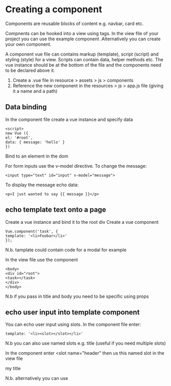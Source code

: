 
Creating a component
====================
Components are reusable blocks of content e.g. navbar, card etc.

Compnents can be hooked into a view using tags. In the view file of your project you can use the example component <example></example>.Alternatively you can create your own component. 

A component vue file can contains markup (template), script (script) and styling (style) for a view.
Scripts can contain data, helper methods etc. The vue instance should be at the bottom of the file and the components need to be declared above it.

1. Create a .vue file in resource > assets > js > components
2. Reference the new component in the resources > js > app.js file (giving it a name and a path)

Data binding
-------------
In the component file create a vue instance and specify data

```
<script>
new Vue ({
el: '#root',
data: { message: 'hello' }
})
```

Bind to an element in the dom

For form inputs use the v-model directive. To change the message:

```
<input type="text" id="input" v-model="message">
```

To display the message echo data:

```
<p>I just wanted to say {{ message }}</p>
```

echo template text onto a page
------------------------------

Create a vue instance and bind it to the root div
Create a vue component 

```
Vue.component('task', {
template: '<li>Foobar</li>'
});
```

N.b. tamplate could contain code for a modal for example

In the view file use the component

```
<body>
<div id="root">
<task></task>
</div>
</body>
```
N.b if you pass in title and body you need to be specific using props

echo user input into template component
------------------------------------------

You can echo user input using slots. In the component file enter:

```
template: '<li><slot></slot></li>'
```
N.b you can also use named slots e.g. title (useful if you need multiple slots)

In the component enter <slot name="header"</slot> then us this named slot in the view file <div slot="header">my title</div>

N.b. alternatively you can use <template slot="header"> if you don't want a div wrapper around the content
  
  N.b. In the component file you can put default content in between the slot tag which wil be overwritten by user content or shown if ther is no user content.

N.b. for a vue instance you can set data equal to an object howevr for components you need to make data equal to a function that returns an object
(because components are not linked to an element)

```
template: '<li><slot></slot></li>',
data() {
return { message: 'foobar' };
}
```

Data binding - lists
---------------------
Enter data as an array
```
<script>
new Vue ({
el: '#root',
data: {names: ['joe', 'mary', 'jane'] }
})
```
You can then echo list items using the v-for directive

<li v-for="name in names"> {{ name }}</li>

N.b you could also write this as <li v-for="name in names" v-text="name"></li>

Data binding - add items to array using event listener
------------------------------------------------------
User can input a name into an input field. When button is cicked add items to array using event listener.

Create an input box with an id and use the v-model directive

```
<input id="input" type="text" v-model="newName">
```

Create a button using the v-on:click directive

```
<button v-on:click="addName">
```

In the script of the vue instance use methods to push the new name to the array and then clear the input field

```
methods: {
addName() {
this.names.push(this.newName);
this.newName = '';
},
```

Other blade directives:
v-on:keyup=
v-if (conditional directive)
v-show (used in a tag to set the visibility. Bind to a method which is set to true or false)

```
<v-show="isVisible">
```
```
hideModal() {
this.isVisible=false;
}
```

To display an edit box on button click:

```
<div v-if="editing">
<textarea></textarea>
</div>

<div v-else>
{{ reply body }}
</div>

<button @click="editing="true">
```

In the components file script tag write
```
data() {
return {
editing: false
};
```

Data binding - attribute and class binding
----------------------------------------------
Attribute binding:

Use the v-bind directive followed by the attribute which is bound to the data property e.g. v-bind:title="title"

Class binding:
Use the v-bind directive v-ind:class="className"

Computed properties
-------------------
Computed properties performs calculations before returning data.

In the vue element use computed method e.g. show incomplete tasks:

```
<li v-for="task in incompleteTasks" v-text="task.description"></li>
```

```
data: {
tasks: {
{description: 'go to the store', completed: true },
{description: 'finish work, completed: false }
},

computed: {
incompleteTasks() {
return this.tasks.filter(task = >!task.completed);
}
```
Emitting events
---------------
To emit an event when a button (called close) is clicked enter:

<button @click="$emit('close')">

To act on the event e.g. close a modal enter:

<@close="showModal=false">

N.b. to emit an event within a method enter this.$emit('coupon-was-applied');

Component communication
--------------------------
It is possible for a parent component to communicate with a child component or for sibling components to communicate
e.g. one component (e.g input) notifies another component (e.g. ajax or message)

In the method emit the event: 

$this.emit('applied');

Listen for the event using the created helper:

```
created() {
this.$on('applied', ()=>alert('hello'));
```

N.b. you can use v-on: in the component tag to listen for an event

Inline templates
----------------
Create vue component

```
vue.component('progress-view', {
data() {
return { completionRate: 50 };
}
});
```

In the view file you can then enter content in the component tag using inline-template directive 

<progress-view inline-template>
  <h1>your progress is {{ completionRate }}
    </progress-view>

Chrome dev tools
================
Add the vue.js dev tools extension to the chrome browser. Vue can then e seen in the browser dev tools on the new vue tab.

Webpack and vue-cli
===================
Vue-loader requires webpack. See vue-loader.vuejs.org

Create a new vue loader project
---------------------------------
1. run npm install -g vue-cli
2. Initialise new project using webpack vue template - vue init webpack-simple <name>
3. Open the project folder and go to src > assets > main.js - this file imports vue and creates an instance
  
The assets > app.vue file contains template (tags and slots), script (import components and set as child) and css styling (css code)

```
<script>
import message from './components/message.vue';

export default {
name: 'app',
components: {message},

data() {
return {
}
}
}
```

Webpack compiles everything to a bundled file that any browser can understand. The webpack.config.js file contains:

imports webpack

specifies that the main.js file is the entry point for the application

output - the directory and file that compilation will go to

various loaders - applies proprocessing (e.g. sass, vue-loader)

N.b. shows test is file type to load, loader is the name of the loader, options and names

4. Install project dependencies - npm install

The dependencies are listed in the package.json file. The package.json file includes scripts which are aliases for things related to the project
e.g. dev to boot up the server

5. run npm run dev to start the project and view in the browser
